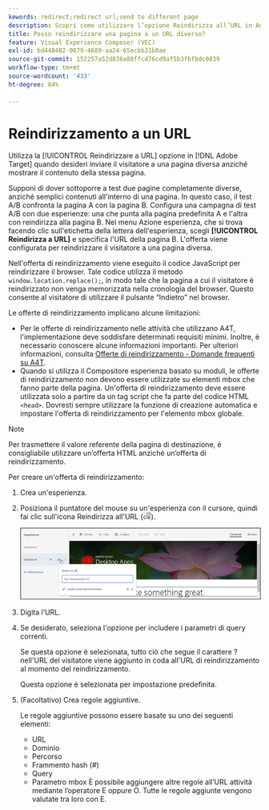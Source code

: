 ```yaml
---
kewords: redirect;redirect url;send to different page
description: Scopri come utilizzare l’opzione Reindirizza all’URL in Adobe [!DNL Target] quando desideri inviare il visitatore a una pagina diversa anziché mostrare il contenuto della stessa pagina.
title: Posso reindirizzare una pagina a un URL diverso?
feature: Visual Experience Composer (VEC)
exl-id: bd448482-0079-4689-aa24-65ecbb31b8ae
source-git-commit: 152257a52d836a88ffcd76cd9af5b3fbfbdc0839
workflow-type: tm+mt
source-wordcount: '433'
ht-degree: 84%

---
```


# Reindirizzamento a un URL

Utilizza la [!UICONTROL Reindirizzare a URL] opzione in [!DNL Adobe Target] quando desideri inviare il visitatore a una pagina diversa anziché mostrare il contenuto della stessa pagina.

Supponi di dover sottoporre a test due pagine completamente diverse, anziché semplici contenuti all&#39;interno di una pagina. In questo caso, il test A/B confronta la pagina A con la pagina B. Configura una campagna di test A/B con due esperienze: una che punta alla pagina predefinita A e l&#39;altra con reindirizza alla pagina B. Nel menu Azione esperienza, che si trova facendo clic sull&#39;etichetta della lettera dell&#39;esperienza, scegli **[!UICONTROL Reindirizza a URL]** e specifica l&#39;URL della pagina B. L&#39;offerta viene configurata per reindirizzare il visitatore a una pagina diversa.

Nell&#39;offerta di reindirizzamento viene eseguito il codice JavaScript per reindirizzare il browser. Tale codice utilizza il metodo `window.location.replace();`, in modo tale che la pagina a cui il visitatore è reindirizzato non venga memorizzata nella cronologia del browser. Questo consente al visitatore di utilizzare il pulsante “Indietro” nel browser.

Le offerte di reindirizzamento implicano alcune limitazioni:

* Per le offerte di reindirizzamento nelle attività che utilizzano A4T, l&#39;implementazione deve soddisfare determinati requisiti minimi. Inoltre, è necessario conoscere alcune informazioni importanti. Per ulteriori informazioni, consulta [Offerte di reindirizzamento - Domande frequenti su A4T](/help/main/c-integrating-target-with-mac/a4t/r-a4t-faq/a4t-faq-redirect-offers.md#concept_21BF213F10E1414A9DCD4A98AF207905).
* Quando si utilizza il Compositore esperienza basato su moduli, le offerte di reindirizzamento non devono essere utilizzate su elementi mbox che fanno parte della pagina. Un&#39;offerta di reindirizzamento deve essere utilizzata solo a partire da un tag script che fa parte del codice HTML `<head>`. Dovresti sempre utilizzare la funzione di creazione automatica e impostare l&#39;offerta di reindirizzamento per l&#39;elemento mbox globale.

>[!NOTE]
>
>Per trasmettere il valore referente della pagina di destinazione, è consigliabile utilizzare un’offerta HTML anziché un’offerta di reindirizzamento.

Per creare un&#39;offerta di reindirizzamento:

1. Crea un&#39;esperienza.
1. Posiziona il puntatore del mouse su un&#39;esperienza con il cursore, quindi fai clic sull&#39;icona Reindirizza all&#39;URL (![](assets/icon_redirect_url.png)).

   ![](assets/exp_actions.png)

1. Digita l’URL.
1. Se desiderato, seleziona l&#39;opzione per includere i parametri di query correnti.

   Se questa opzione è selezionata, tutto ciò che segue il carattere ? nell&#39;URL del visitatore viene aggiunto in coda all&#39;URL di reindirizzamento al momento del reindirizzamento.

   Questa opzione è selezionata per impostazione predefinita.
1. (Facoltativo) Crea regole aggiuntive.

   Le regole aggiuntive possono essere basate su uno dei seguenti elementi:

   * URL
   * Dominio
   * Percorso
   * Frammento hash (#)
   * Query
   * Parametro mbox
   È possibile aggiungere altre regole all’URL attività mediante l’operatore E oppure O. Tutte le regole aggiunte vengono valutate tra loro con E.
